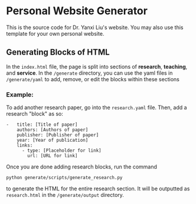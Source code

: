 # Personal Website Generator

This is the source code for Dr. Yanxi Liu's website. You may also use this template for your own personal website.

## Generating Blocks of HTML

In the `index.html` file, the page is split into sections of **research**, **teaching**, and **service**. In the `/generate` directory, you can use the yaml files in `/generate/yaml` to add, remove, or edit the blocks within these sections

### Example:

To add another research paper, go into the `research.yaml` file. Then, add a research "block" as so:

```
-   title: [Title of paper]
    authors: [Authors of paper]
    publisher: [Publisher of paper]
    year: [Year of publication]
    links:
      - type: [Placeholder for link]
        url: [URL for link]
```

Once you are done adding research blocks, run the command

```
python generate/scripts/generate_research.py
```

to generate the HTML for the entire research section. It will be outputted as `research.html` in the `/generate/output` directory.